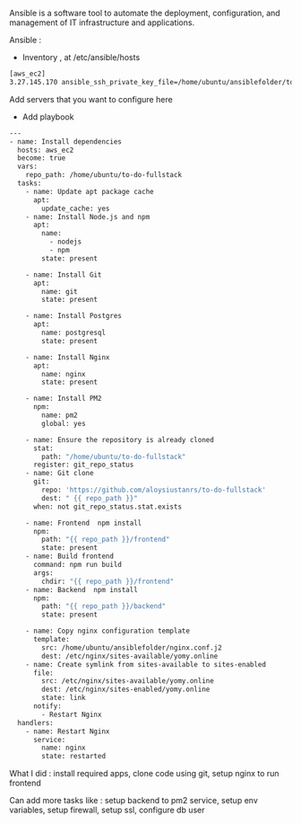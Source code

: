 Ansible is a software tool to automate the deployment, configuration, and management of IT infrastructure and applications.

Ansible :

- Inventory , at /etc/ansible/hosts

```bash
[aws_ec2]
3.27.145.170 ansible_ssh_private_key_file=/home/ubuntu/ansiblefolder/todo.pem
```

Add servers that you want to configure here

- Add playbook

```bash
---
- name: Install dependencies
  hosts: aws_ec2
  become: true
  vars:
    repo_path: /home/ubuntu/to-do-fullstack
  tasks:
    - name: Update apt package cache
      apt:
        update_cache: yes
    - name: Install Node.js and npm
      apt:
        name:
          - nodejs
          - npm
        state: present

    - name: Install Git
      apt:
        name: git
        state: present

    - name: Install Postgres
      apt:
        name: postgresql
        state: present

    - name: Install Nginx
      apt:
        name: nginx
        state: present

    - name: Install PM2
      npm:
        name: pm2
        global: yes

    - name: Ensure the repository is already cloned
      stat:
        path: "/home/ubuntu/to-do-fullstack"
      register: git_repo_status
    - name: Git clone
      git:
        repo: 'https://github.com/aloysiustanrs/to-do-fullstack'
        dest: " {{ repo_path }}"
      when: not git_repo_status.stat.exists

    - name: Frontend  npm install
      npm:
        path: "{{ repo_path }}/frontend"
        state: present
    - name: Build frontend
      command: npm run build
      args:
        chdir: "{{ repo_path }}/frontend"
    - name: Backend  npm install
      npm:
        path: "{{ repo_path }}/backend"
        state: present

    - name: Copy nginx configuration template
      template:
        src: /home/ubuntu/ansiblefolder/nginx.conf.j2
        dest: /etc/nginx/sites-available/yomy.online
    - name: Create symlink from sites-available to sites-enabled
      file:
        src: /etc/nginx/sites-available/yomy.online
        dest: /etc/nginx/sites-enabled/yomy.online
        state: link
      notify:
        - Restart Nginx
  handlers:
    - name: Restart Nginx
      service:
        name: nginx
        state: restarted

```

What I did : install required apps, clone code using git, setup nginx to run frontend

Can add more tasks like : setup backend to pm2 service, setup env variables, setup firewall, setup ssl, configure db user
